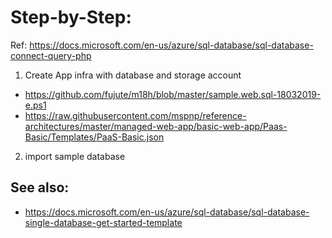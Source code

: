 # Step-by-Step:
Ref: https://docs.microsoft.com/en-us/azure/sql-database/sql-database-connect-query-php

1. Create App infra with database and storage account 
* https://github.com/fujute/m18h/blob/master/sample.web.sql-18032019-e.ps1 
* https://raw.githubusercontent.com/mspnp/reference-architectures/master/managed-web-app/basic-web-app/Paas-Basic/Templates/PaaS-Basic.json

2. import sample database 





## See also:
* https://docs.microsoft.com/en-us/azure/sql-database/sql-database-single-database-get-started-template
